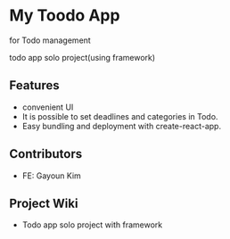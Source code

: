 # My Toodo App
for Todo management

todo app solo project(using framework)


## Features

- convenient UI
- It is possible to set deadlines and categories in Todo.
- Easy bundling and deployment with create-react-app.


## Contributors
- FE: Gayoun Kim


## Project Wiki
- Todo app solo project with framework
